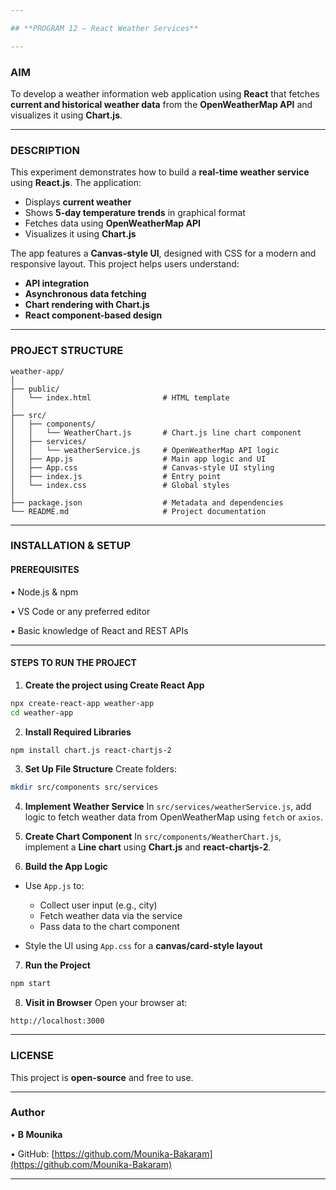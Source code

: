 ```yaml
---

## **PROGRAM 12 – React Weather Services**

---
```


### **AIM**

To develop a weather information web application using **React** that fetches **current and historical weather data** from the **OpenWeatherMap API** and visualizes it using **Chart.js**.

---

### **DESCRIPTION**

This experiment demonstrates how to build a **real-time weather service** using **React.js**. The application:

* Displays **current weather**
* Shows **5-day temperature trends** in graphical format
* Fetches data using **OpenWeatherMap API**
* Visualizes it using **Chart.js**

The app features a **Canvas-style UI**, designed with CSS for a modern and responsive layout. This project helps users understand:

* **API integration**
* **Asynchronous data fetching**
* **Chart rendering with Chart.js**
* **React component-based design**

---

### **PROJECT STRUCTURE**

```
weather-app/
│
├── public/
│   └── index.html                # HTML template
│
├── src/
│   ├── components/
│   │   └── WeatherChart.js       # Chart.js line chart component
│   ├── services/
│   │   └── weatherService.js     # OpenWeatherMap API logic
│   ├── App.js                    # Main app logic and UI
│   ├── App.css                   # Canvas-style UI styling
│   ├── index.js                  # Entry point
│   └── index.css                 # Global styles
│
├── package.json                  # Metadata and dependencies
└── README.md                     # Project documentation
```

---

### **INSTALLATION & SETUP**

#### **PREREQUISITES**

• Node.js & npm

• VS Code or any preferred editor

• Basic knowledge of React and REST APIs

---

#### **STEPS TO RUN THE PROJECT**

1. **Create the project using Create React App**

```bash
npx create-react-app weather-app
cd weather-app
```

2. **Install Required Libraries**

```bash
npm install chart.js react-chartjs-2
```

3. **Set Up File Structure**
   Create folders:

```bash
mkdir src/components src/services
```

4. **Implement Weather Service**
   In `src/services/weatherService.js`, add logic to fetch weather data from OpenWeatherMap using `fetch` or `axios`.

5. **Create Chart Component**
   In `src/components/WeatherChart.js`, implement a **Line chart** using **Chart.js** and **react-chartjs-2**.

6. **Build the App Logic**

* Use `App.js` to:

  * Collect user input (e.g., city)
  * Fetch weather data via the service
  * Pass data to the chart component
* Style the UI using `App.css` for a **canvas/card-style layout**

7. **Run the Project**

```bash
npm start
```

8. **Visit in Browser**
   Open your browser at:

```
http://localhost:3000
```

---

### **LICENSE**

This project is **open-source** and free to use.

---

### **Author**

• **B Mounika**

• GitHub: [https://github.com/Mounika-Bakaram](https://github.com/Mounika-Bakaram)

---
